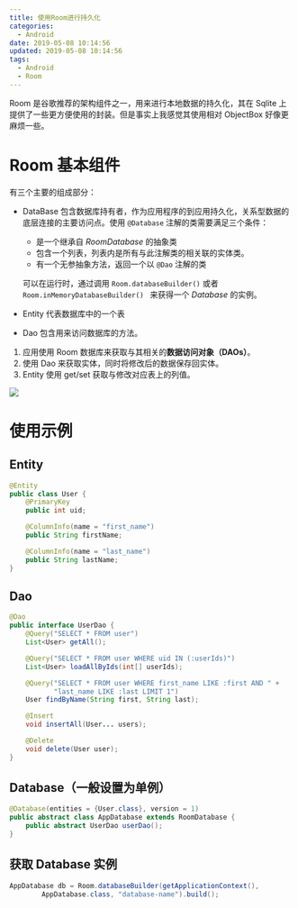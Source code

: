 ```yaml
---
title: 使用Room进行持久化
categories:
  - Android
date: 2019-05-08 10:14:56
updated: 2019-05-08 10:14:56
tags: 
  - Android
  - Room
---
```


Room 是谷歌推荐的架构组件之一，用来进行本地数据的持久化，其在 Sqlite 上提供了一些更方便使用的封装。但是事实上我感觉其使用相对  ObjectBox 好像更麻烦一些。
<!--more-->

# Room 基本组件

有三个主要的组成部分：

- DataBase 包含数据库持有者，作为应用程序的到应用持久化，关系型数据的底层连接的主要访问点。使用 `@Database` 注解的类需要满足三个条件：
    - 是一个继承自 *RoomDatabase* 的抽象类
    - 包含一个列表，列表内是所有与此注解类的相关联的实体类。
    - 有一个无参抽象方法，返回一个以 `@Dao` 注解的类
    
    可以在运行时，通过调用  `Room.databaseBuilder()` 或者 `Room.inMemoryDatabaseBuilder() ` 来获得一个 *Database* 的实例。
- Entity 代表数据库中的一个表
- Dao 包含用来访问数据库的方法。

1. 应用使用  Room 数据库来获取与其相关的**数据访问对象（DAOs）**。
2. 使用 Dao 来获取实体，同时将修改后的数据保存回实体。
3. Entity 使用  get/set 获取与修改对应表上的列值。

![](../res/room_architecture.png)

# 使用示例

## Entity

```java
@Entity
public class User {
    @PrimaryKey
    public int uid;

    @ColumnInfo(name = "first_name")
    public String firstName;

    @ColumnInfo(name = "last_name")
    public String lastName;
}
```

## Dao

```java
@Dao
public interface UserDao {
    @Query("SELECT * FROM user")
    List<User> getAll();

    @Query("SELECT * FROM user WHERE uid IN (:userIds)")
    List<User> loadAllByIds(int[] userIds);

    @Query("SELECT * FROM user WHERE first_name LIKE :first AND " +
           "last_name LIKE :last LIMIT 1")
    User findByName(String first, String last);

    @Insert
    void insertAll(User... users);

    @Delete
    void delete(User user);
}
```
    
## Database（一般设置为单例）

```java
@Database(entities = {User.class}, version = 1)
public abstract class AppDatabase extends RoomDatabase {
    public abstract UserDao userDao();
}
```

## 获取 Database 实例

```java
AppDatabase db = Room.databaseBuilder(getApplicationContext(),
        AppDatabase.class, "database-name").build();
```